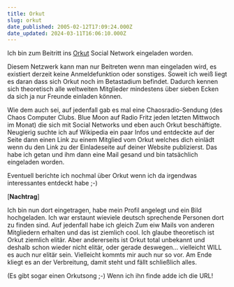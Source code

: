 ```yaml
---
title: Orkut
slug: orkut
date_published: 2005-02-12T17:09:24.000Z
date_updated: 2024-03-11T16:06:10.000Z
---
```


Ich bin zum Beitritt ins [ Orkut](http://de.wikipedia.org/wiki/Orkut) Social Network eingeladen worden.

Diesem Netzwerk kann man nur Beitreten wenn man eingeladen wird, es existiert derzeit keine Anmeldefunktion oder sonstiges. Soweit ich weiß liegt es daran dass sich Orkut noch im Betastadium befindet. Dadurch kennen sich theoretisch alle weltweiten Mitglieder mindestens über sieben Ecken da sich ja nur Freunde einladen können.

Wie dem auch sei, auf jedenfall gab es mal eine Chaosradio-Sendung (des Chaos Computer Clubs. Blue Moon auf Radio Fritz jeden letzten Mittwoch im Monat) die sich mit Social Networks und eben auch Orkut beschäftigte. Neugierig suchte ich auf Wikipedia ein paar Infos und entdeckte auf der Seite dann einen Link zu einem Mitglied vom Orkut welches dich einlädt wenn du den Link zu der Einladeseite auf deiner Website publizierst. Das habe ich getan und ihm dann eine Mail gesand und bin tatsächlich eingeladen worden.

Eventuell berichte ich nochmal über Orkut wenn ich da irgendwas interessantes entdeckt habe ;-)

[**Nachtrag**]

Ich bin nun dort eingetragen, habe mein Profil angelegt und ein Bild hochgeladen. Ich war erstaunt wieviele deutsch sprechende Personen dort zu finden sind. Auf jedenfall habe ich gleich Zum eiw Mails von anderen Mitgliedern erhalten und das ist ziemlich cool. Ich glaube theoretisch ist Orkut ziemlich elitär. Aber andererseits ist Orkut total unbekannt und deshalb schon wieder nicht elitär, oder gerade deswegen... vielleicht WILL es auch nur elitär sein. Vielleicht kommts mir auch nur so vor. Am Ende kliegt es an der Verbreitung, damit steht und fällt schließlich alles.

(Es gibt sogar einen Orkutsong ;-) Wenn ich ihn finde adde ich die URL!
